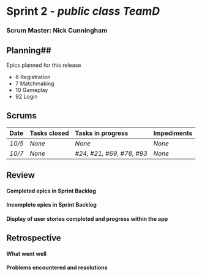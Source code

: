 # Sprint 2 - *public class TeamD*

### Scrum Master: Nick Cunningham

## Planning##
Epics planned for this release
- 6 Registration
- 7 Matchmaking
- 10 Gameplay
- 92 Login

## Scrums

| Date | Tasks closed  | Tasks in progress | Impediments |
| :--- | :--- | :--- | :--- |
| *10/5* | *None* | *None* | *None* |
| *10/7* | *None* | *#24, #21, #69, #78, #93* | *None* |

## Review

#### Completed epics in Sprint Backlog

#### Incomplete epics in Sprint Backlog 

#### Display of user stories completed and progress within the app

## Retrospective

#### What went well

#### Problems encountered and resolutions
